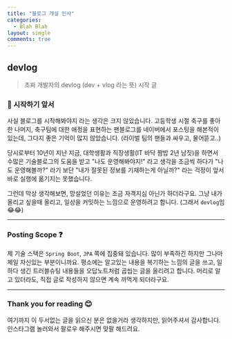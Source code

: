 ```yaml
---
title: "블로그 개설 인사"
categories:
  - Blah Blah
layout: single
comments: true
---
```


## devlog

> 초짜 개발자의 devlog (dev + vlog 라는 뜻) 시작 글


### 🤔 시작하기 앞서
사실 블로그를 시작해봐야지 라는 생각은 크지 않았습니다.
고등학생 시절 축구를 좋아한 나머지, 축구팀에 대한 애정을 표현하는 팬블로그를 네이버에서 포스팅을 해본적이 있는데, 그다지 좋은 기억이 많지 않았습니다. (라이벌 팀의 팬들과 싸우고, 물어뜯고..)

당시로부터 10년이 지난 지금, 대학생활과 직장생활(IT 바닥 짬밥 2년 남짓)을 하면서 수많은 기술블로그의 도움을 받고 "나도 운영해봐야지!" 라고 생각을 조금씩 하다가 "나도 운영해볼까?" 라기 보단 "내가 잘못된 정보를 기재하는게 아닐까?" 라는 걱정이 앞서 바로 실행에 옮기지는 못했습니다.

그런데 막상 생각해보면, 망설었던 이유는 조금 자격지심 아닌가 하더라구요. 그냥 내가 올리고 싶을때 올리고, 일상을 커밋하는 느낌으로 운영하려고 합니다. (그래서 `devlog`임 😂😂)

---

### Posting Scope ❓ 
제 기술 스택은 `Spring Boot`, `JPA` 쪽에 집중돼 있습니다. 많이 부족하긴 하지만 그나마 제일 자신있는 부분이니까요. 평소에는 알고있는 내용을 복기하는 느낌의 글을 쓰고, 일하다 생긴 트러블슈팅 내용들을 오답노트처럼 곱씹는 글을 올리려고 합니다. 머리로 알고 있더라도, 직접 글로 작성하지 않으면 계속 까먹게 되더라구요.


---

### Thank you for reading 😊
여기까지 이 두서없는 글을 읽으신 분은 없을거라 생각하지만, 읽어주셔서 감사합니다. 인스타그램 놀러와서 팔로우 해주시면 맞팔 해드려요.